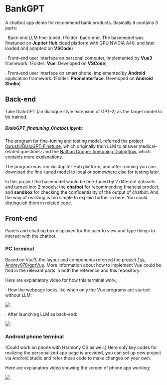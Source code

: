 # BankGPT

A chatbot app demo for recommend bank products. Basically it contains 3 parts:

· Back-end LLM fine-tuned. (Folder: back-end. The basemodel was finetuned on **Jupiter Hub** cloud platform with GPU NVIDIA A40, and later loaded and adopted on **VSCode**)

· Front-end user interface on personal computer, implemented by **Vue3** framework. (Folder: **Vue**. Developed on **VSCode**)

· Front-end user interface on smart phone, implemented by **Android** application framework. (Folder: **PhoneInterface**. Developed on **Android Studio**)

## Back-end

Take DialoGPT (an dialogue style extension of GPT-2) as the target model to be trained.

##### DialoGPT_finetuning_Chatbot.ipynb: 
The program for fine-tuning and testing model, referred the project [0xrushi/DialoGPT-Finetune](https://github.com/0xrushi/DialoGPT-Finetune), which originally train LLM to answer medical-related questions; and the [Nathan Cooper finetuning Dialogflow](https://nathancooper.io/i-am-a-nerd/chatbot/deep-learning/gpt2/2020/05/12/chatbot-part-1.html), which contains more explanations.

The program was run via Jupiter Hub platform, and after running you can download the fine-tuned model to local or somewhere else for testing later.

In this project the basemodel would be fine-tuned by 2 different datasets and turned into 2 models: the **chatbot** for recommending financial product, and **sandbox** for checking the confidentiality of the output of chatbot. And the way of realizing is too simple to explain further in here. You could distinguish them in related code.

## Front-end

Panels and chatting box displayed for the user to view and type things to interact with the chatbot.

### PC terminal

Based on Vue3, the layout and components referred the project [Tsk-Andrey078/gptVue](https://github.com/Tsk-Andrey078/gptVue).
More information about how to implement Vue could be find in the relevant parts in both the reference and this repository.

Here are explanatory video for how this terminal work,

· How the webpage looks like when only the Vue programs are started without LLM:

![](https://github.com/Y-FY-Jr/BankGPT/raw/main/Vue_without_LLM.gif)

· After launching LLM as back-end:

![](https://github.com/Y-FY-Jr/BankGPT/raw/main/Vue_with_LLM.gif)

### Android phone terminal

(Could work on phone with Harmony OS as well.)
Here only key codes for realizing the personalized app page is provided, you can set up new project via Android studio and refer these code to make changes on your own.

Here are explanatory video showing the screen of phone app working:

![](https://github.com/Y-FY-Jr/BankGPT/raw/main/Android_with_LLM.gif)
